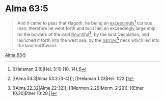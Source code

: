# Alma 63:5

> And it came to pass that Hagoth, he being an <u>exceedingly</u>[^a] curious man, therefore he went forth and built him an exceedingly large ship, on the borders of the land <u>Bountiful</u>[^b], by the land Desolation, and launched it forth into the west sea, by the <u>narrow</u>[^c] neck which led into the land northward.

[Alma 63:5](https://www.churchofjesuschrist.org/study/scriptures/bofm/alma/63?lang=eng&id=p5#p5)


[^a]: [[Helaman 3.10|Hel. 3:10 (10, 14).]]
[^b]: [[Alma 53.3|Alma 53:3 (3-4)]]; [[Helaman 1.23|Hel. 1:23.]]
[^c]: [[Alma 22.32|Alma 22:32]]; [[Mormon 2.29|Morm. 2:29]]; [[Ether 10.20|Ether 10:20.]]
